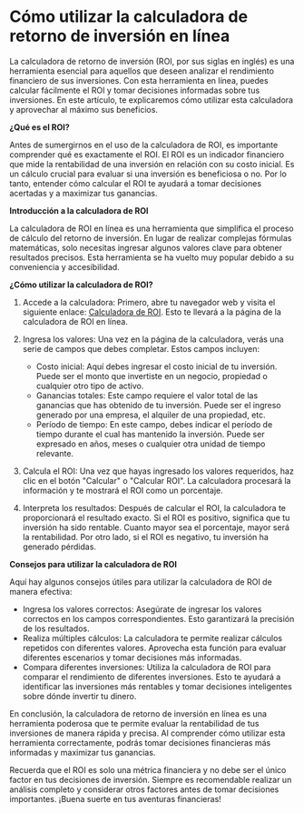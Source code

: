 Cómo utilizar la calculadora de retorno de inversión en línea
=============================================================

La calculadora de retorno de inversión (ROI, por sus siglas en inglés) es una herramienta esencial para aquellos que deseen analizar el rendimiento financiero de sus inversiones. Con esta herramienta en línea, puedes calcular fácilmente el ROI y tomar decisiones informadas sobre tus inversiones. En este artículo, te explicaremos cómo utilizar esta calculadora y aprovechar al máximo sus beneficios.

**¿Qué es el ROI?**

Antes de sumergirnos en el uso de la calculadora de ROI, es importante comprender qué es exactamente el ROI. El ROI es un indicador financiero que mide la rentabilidad de una inversión en relación con su costo inicial. Es un cálculo crucial para evaluar si una inversión es beneficiosa o no. Por lo tanto, entender cómo calcular el ROI te ayudará a tomar decisiones acertadas y a maximizar tus ganancias.

**Introducción a la calculadora de ROI**

La calculadora de ROI en línea es una herramienta que simplifica el proceso de cálculo del retorno de inversión. En lugar de realizar complejas fórmulas matemáticas, solo necesitas ingresar algunos valores clave para obtener resultados precisos. Esta herramienta se ha vuelto muy popular debido a su conveniencia y accesibilidad.

**¿Cómo utilizar la calculadora de ROI?**

1. Accede a la calculadora: Primero, abre tu navegador web y visita el siguiente enlace: [Calculadora de ROI](https://www.onlinecalculatorsfree.com/es/financial/return-on-investment-calculator.html). Esto te llevará a la página de la calculadora de ROI en línea.
2. Ingresa los valores: Una vez en la página de la calculadora, verás una serie de campos que debes completar. Estos campos incluyen:
    
    
    - Costo inicial: Aquí debes ingresar el costo inicial de tu inversión. Puede ser el monto que invertiste en un negocio, propiedad o cualquier otro tipo de activo.
    - Ganancias totales: Este campo requiere el valor total de las ganancias que has obtenido de tu inversión. Puede ser el ingreso generado por una empresa, el alquiler de una propiedad, etc.
    - Período de tiempo: En este campo, debes indicar el período de tiempo durante el cual has mantenido la inversión. Puede ser expresado en años, meses o cualquier otra unidad de tiempo relevante.
3. Calcula el ROI: Una vez que hayas ingresado los valores requeridos, haz clic en el botón "Calcular" o "Calcular ROI". La calculadora procesará la información y te mostrará el ROI como un porcentaje.
4. Interpreta los resultados: Después de calcular el ROI, la calculadora te proporcionará el resultado exacto. Si el ROI es positivo, significa que tu inversión ha sido rentable. Cuanto mayor sea el porcentaje, mayor será la rentabilidad. Por otro lado, si el ROI es negativo, tu inversión ha generado pérdidas.

**Consejos para utilizar la calculadora de ROI**

Aquí hay algunos consejos útiles para utilizar la calculadora de ROI de manera efectiva:

- Ingresa los valores correctos: Asegúrate de ingresar los valores correctos en los campos correspondientes. Esto garantizará la precisión de los resultados.
- Realiza múltiples cálculos: La calculadora te permite realizar cálculos repetidos con diferentes valores. Aprovecha esta función para evaluar diferentes escenarios y tomar decisiones más informadas.
- Compara diferentes inversiones: Utiliza la calculadora de ROI para comparar el rendimiento de diferentes inversiones. Esto te ayudará a identificar las inversiones más rentables y tomar decisiones inteligentes sobre dónde invertir tu dinero.

En conclusión, la calculadora de retorno de inversión en línea es una herramienta poderosa que te permite evaluar la rentabilidad de tus inversiones de manera rápida y precisa. Al comprender cómo utilizar esta herramienta correctamente, podrás tomar decisiones financieras más informadas y maximizar tus ganancias.

Recuerda que el ROI es solo una métrica financiera y no debe ser el único factor en tus decisiones de inversión. Siempre es recomendable realizar un análisis completo y considerar otros factores antes de tomar decisiones importantes. ¡Buena suerte en tus aventuras financieras!